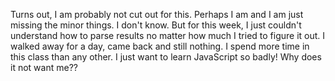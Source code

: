 Turns out, I am probably not cut out for this. Perhaps I am and I am just missing the minor things. I don't know. But for this week, I just couldn't understand how to parse results no matter how much I tried to figure it out. 
I walked away for a day, came back and still nothing. I spend more time in this class than any other. I just want to learn JavaScript so badly! Why does it not want me?? 

